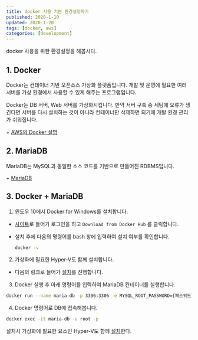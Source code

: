 ```yaml
---
title: docker 사용 기본 환경설정하기
published: 2020-1-10
updated: 2020-1-20
tags: [docker, aws]
categories: [development]
---
```


docker 사용을 위한 환경설정을 해봅시다.



## 1. Docker

  Docker는 컨테이너 기반 오픈소스 가상화 플랫폼입니다. 개발 및 운영에 필요한 여러 서버를 가상 환경에서 사용할 수 있게 해주는 프로그램입니다. 

  Docker는 DB 서버, Web 서버를 가상화시킵니다. 만약 서버 구축 중 세팅에 오류가 생긴다면 서버를 다시 설치하는 것이 아니라 컨테이너만 삭제하면 되기에 개발 환경 관리가 쉬워집니다. 

\+ [AWS의 Docker 설명](https://aws.amazon.com/ko/docker/)



## 2. MariaDB

  MariaDB는 MySQL과 동일한 소스 코드를 기반으로 만들어진 RDBMS입니다. 

\+ [MariaDB](https://mariadb.com/kb/ko/mariadb/)



## 3. Docker + MariaDB

1) 윈도우 10에서 Docker for Windows를 설치합니다.

- [사이트](https://docs.docker.com/docker-for-windows/install/)로 들어가 로그인을 하고 `Download from Docker Hub` 를 클릭합니다.

- 설치 후에 다음의 명령어를 bash 창에 입력하여 설치 여부를 확인합니다.

  ```bash
  docker -v
  ```


2) 가상화에 필요한 Hyper-V도 함께 설치합니다.

- 다음의 링크로 들어가 [설치](https://docs.microsoft.com/ko-kr/virtualization/hyper-v-on-windows/quick-start/enable-hyper-v)를 진행합니다.

3) Docker 실행 후 아래 명령어를 입력하여 MariaDB 컨테이너를 실행합니다.

```bash
docker run --name maria-db -p 3306:3306 -e MYSQL_ROOT_PASSWORD={패스워드} -d mariadb
```

4) Docker 명령어로 DB에 접속해봅니다.

```bash
docker exec -it maria-db -u root -p
```









설치시 가상화에 필요한 요소인 Hyper-V도 함께 [설치](https://docs.microsoft.com/ko-kr/virtualization/hyper-v-on-windows/quick-start/enable-hyper-v)한다.